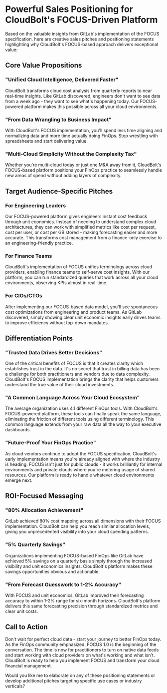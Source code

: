# Powerful Sales Positioning for CloudBolt's FOCUS-Driven Platform

Based on the valuable insights from GitLab's implementation of the FOCUS specification, here are creative sales pitches and positioning statements highlighting why CloudBolt's FOCUS-based approach delivers exceptional value:

## Core Value Propositions

### "Unified Cloud Intelligence, Delivered Faster"

CloudBolt transforms cloud cost analysis from quarterly reports to near real-time insights. Like GitLab discovered, engineers don't want to see data from a week ago - they want to see what's happening today. Our FOCUS-powered platform makes this possible across all your cloud environments.

### "From Data Wrangling to Business Impact"

With CloudBolt's FOCUS implementation, you'll spend less time aligning and normalizing data and more time actually doing FinOps. Stop wrestling with spreadsheets and start delivering value.

### "Multi-Cloud Simplicity Without the Complexity Tax"

Whether you're multi-cloud today or just one M&A away from it, CloudBolt's FOCUS-based platform positions your FinOps practice to seamlessly handle new areas of spend without adding layers of complexity.

## Target Audience-Specific Pitches

### For Engineering Leaders
Our FOCUS-powered platform gives engineers instant cost feedback through unit economics. Instead of needing to understand complex cloud architectures, they can work with simplified metrics like cost per request, cost per user, or cost per GB stored - making forecasting easier and more accurate. This transforms cost management from a finance-only exercise to an engineering-friendly practice.

### For Finance Teams
CloudBolt's implementation of FOCUS unifies terminology across cloud providers, enabling finance teams to self-serve cost insights. With our platform, you can run standardized queries that work across all your cloud environments, observing KPIs almost in real-time.

### For CIOs/CTOs
After implementing our FOCUS-based data model, you'll see spontaneous cost optimizations from engineering and product teams. As GitLab discovered, simply showing clear unit economic insights early drives teams to improve efficiency without top-down mandates.

## Differentiation Points

### "Trusted Data Drives Better Decisions"

One of the critical benefits of FOCUS is that it creates clarity which establishes trust in the data. It's no secret that trust in billing data has been a challenge for both practitioners and vendors due to data complexity. CloudBolt's FOCUS implementation brings the clarity that helps customers understand the true value of their cloud investments.

### "A Common Language Across Your Cloud Ecosystem"

The average organization uses 4.1 different FinOps tools. With CloudBolt's FOCUS-powered platform, these tools can finally speak the same language, eliminating the friction of different tools using different terminology. This common language extends from your raw data all the way to your executive dashboards.

### "Future-Proof Your FinOps Practice"
As cloud vendors continue to adopt the FOCUS specification, CloudBolt's early implementation means you're already aligned with where the industry is heading. FOCUS isn't just for public clouds - it works brilliantly for internal environments and private clouds where you're metering usage of shared resources. Our platform is ready to handle whatever cloud environments emerge next.

## ROI-Focused Messaging

### "80% Allocation Achievement"

GitLab achieved 80% cost mapping across all dimensions with their FOCUS implementation. CloudBolt can help you reach similar allocation levels, giving you unprecedented visibility into your cloud spending patterns.

### "5% Quarterly Savings"

Organizations implementing FOCUS-based FinOps like GitLab have achieved 5% savings on a quarterly basis simply through the increased visibility and unit economics insights. CloudBolt's platform makes these savings opportunities obvious and actionable.

### "From Forecast Guesswork to 1-2% Accuracy"

With FOCUS and unit economics, GitLab improved their forecasting accuracy to within 1-2% range for six-month horizons. CloudBolt's platform delivers this same forecasting precision through standardized metrics and clear unit costs.

## Call to Action

Don't wait for perfect cloud data - start your journey to better FinOps today. As the FinOps community emphasized, FOCUS 1.0 is the beginning of the conversation. The time is now for practitioners to turn on native data feeds and start working with cloud providers on what's working and what isn't. CloudBolt is ready to help you implement FOCUS and transform your cloud financial management.

Would you like me to elaborate on any of these positioning statements or develop additional pitches targeting specific use cases or industry verticals?
